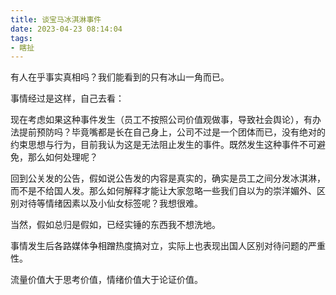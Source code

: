 ```yaml
---
title: 谈宝马冰淇淋事件
date: 2023-04-23 08:14:04
tags:
- 瞎扯
---
```


有人在乎事实真相吗？我们能看到的只有冰山一角而已。

<!--more-->

事情经过是这样，自己去看：



现在考虑如果这种事件发生（员工不按照公司价值观做事，导致社会舆论），有办法提前预防吗？毕竟嘴都是长在自己身上，公司不过是一个团体而已，没有绝对的约束思想与行为，目前我认为这是无法阻止发生的事件。既然发生这种事件不可避免，那么如何处理呢？

回到公关发的公告，假如说公告发的内容是真实的，确实是员工之间分发冰淇淋，而不是不给国人发。那么如何解释才能让大家忽略一些我们自以为的崇洋媚外、区别对待等情绪因素以及小仙女标签呢？我想很难。

当然，假如总归是假如，已经实锤的东西我不想洗地。

事情发生后各路媒体争相蹭热度搞对立，实际上也表现出国人区别对待问题的严重性。

流量价值大于思考价值，情绪价值大于论证价值。